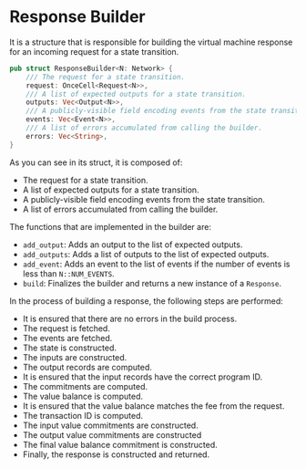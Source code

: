 # Response Builder

It is a structure that is responsible for building the virtual machine response for an incoming request for a state transition.

```rust
pub struct ResponseBuilder<N: Network> {
    /// The request for a state transition.
    request: OnceCell<Request<N>>,
    /// A list of expected outputs for a state transition.
    outputs: Vec<Output<N>>,
    /// A publicly-visible field encoding events from the state transition.
    events: Vec<Event<N>>,
    /// A list of errors accumulated from calling the builder.
    errors: Vec<String>,
}
```

As you can see in its struct, it is composed of:

- The request for a state transition.
- A list of expected outputs for a state transition.
- A publicly-visible field encoding events from the state transition.
- A list of errors accumulated from calling the builder.

The functions that are implemented in the builder are:

- `add_output`: Adds an output to the list of expected outputs.
- `add_outputs`: Adds a list of outputs to the list of expected outputs.
- `add_event`: Adds an event to the list of events if the number of events is less than `N::NUM_EVENTS`.
- `build`: Finalizes the builder and returns a new instance of a `Response`.

In the process of building a response, the following steps are performed:

- It is ensured that there are no errors in the build process.
- The request is fetched.
- The events are fetched.
- The state is constructed.
- The inputs are constructed.
- The output records are computed.
- It is ensured that the input records have the correct program ID.
- The commitments are computed.
- The value balance is computed.
- It is ensured that the value balance matches the fee from the request.
- The transaction ID is computed.
- The input value commitments are constructed.
- The output value commitments are constructed
- The final value balance commitment is constructed.
- Finally, the response is constructed and returned.
